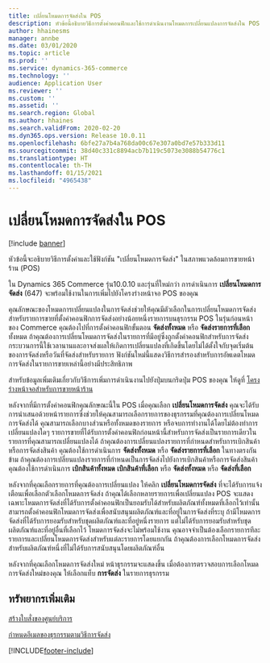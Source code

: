 ```yaml
---
title: เปลี่ยนโหมดการจัดส่งใน POS
description: หัวข้อนี้อธิบายวิธีการตั้งค่าคอนฟิกและใช้การดำเนินงานโหมดการเปลี่ยนแปลงการจัดส่งใน POS
author: hhainesms
manager: annbe
ms.date: 03/01/2020
ms.topic: article
ms.prod: ''
ms.service: dynamics-365-commerce
ms.technology: ''
audience: Application User
ms.reviewer: ''
ms.custom: ''
ms.assetid: ''
ms.search.region: Global
ms.author: hhaines
ms.search.validFrom: 2020-02-20
ms.dyn365.ops.version: Release 10.0.11
ms.openlocfilehash: 6bfe27a7b4a768da00c67e307a0bd7e57b333d11
ms.sourcegitcommit: 38d40c331c8894acb7b119c5073e3088b54776c1
ms.translationtype: HT
ms.contentlocale: th-TH
ms.lasthandoff: 01/15/2021
ms.locfileid: "4965438"
---
```

# <a name="change-mode-of-delivery-in-pos"></a>เปลี่ยนโหมดการจัดส่งใน POS

[!include [banner](includes/banner.md)]

หัวข้อนี้จะอธิบายวิธีการตั้งค่าและใช้ฟังก์ชัน "เปลี่ยนโหมดการจัดส่ง" ในสภาพแวดล้อมการขายหน้าร้าน (POS) 

ใน Dynamics 365 Commerce รุ่น10.0.10 และรุ่นที่ใหม่กว่า การดำเนินการ **เปลี่ยนโหมดการจัดส่ง** (647) จะพร้อมใช้งานในการเพิ่มไปยังโครงร่างหน้าจอ POS ของคุณ

คุณลักษณะของโหมดการเปลี่ยนแปลงในการจัดส่งช่วยให้คุณมีตัวเลือกในการเปลี่ยนโหมดการจัดส่งสำหรับรายการขายที่ตั้งค่าคอนฟิกการจัดส่งอย่างน้อยหนึ่งรายการบนธุรกรรม POS ในรุ่นก่อนหน้าของ Commerce คุณต้องไปที่การตั้งค่าคอนฟิกขั้นตอน **จัดส่งทั้งหมด** หรือ **จัดส่งรายการที่เลือก** ทั้งหมด ถ้าคุณต้องการเปลี่ยนโหมดการจัดส่งในรายการที่มีอยู่ซึ่งถูกตั้งค่าคอนฟิกสำหรับการจัดส่ง กระบวนการนี้ใช้เวลานานและอาจส่งผลให้เกิดการเปลี่ยนแปลงที่เกิดขึ้นโดยไม่ได้ตั้งใจกับจุดเริ่มต้นของการจัดส่งหรือวันที่จัดส่งสำหรับรายการ ฟังก์ชันใหม่นี้แสดงวิธีการสำรองสำหรับการอัพเดตโหมดการจัดส่งในรายการขายเหล่านี้อย่างมีประสิทธิภาพ

สำหรับข้อมูลเพิ่มเติมเกี่ยวกับวิธีการเพิ่มการดำเนินงานไปยังปุ่มบนกริดปุ่ม POS ของคุณ ให้ดูที่ [โครงร่างหน้าจอสำหรับการขายหน้าร้าน](https://docs.microsoft.com/dynamics365/commerce/pos-screen-layouts)

หลังจากที่มีการตั้งค่าคอนฟิกคุณลักษณะนี้ใน POS เมื่อคุณเลือก **เปลี่ยนโหมดการจัดส่ง** คุณจะได้รับการนำเสนอด้วยหน้ารายการซึ่งช่วยให้คุณสามารถเลือกรายการของธุรกรรมที่คุณต้องการเปลี่ยนโหมดการจัดส่งได้ คุณสามารถเลือกบางส่วนหรือทั้งหมดของรายการ หรือจบการทำงานได้โดยไม่ต้องทำการเปลี่ยนแปลงใดๆ รายการขายที่ได้รับการตั้งค่าคอนฟิกก่อนหน้านี้สำหรับการจัดส่งเป็นรายการเดียวในรายการที่คุณสามารถเปลี่ยนแปลงได้ ถ้าคุณต้องการเปลี่ยนแปลงรายการที่กำหนดสำหรับการเบิกสินค้าหรือการจัดส่งสินค้า คุณต้องใช้การดำเนินการ **จัดส่งทั้งหมด** หรือ **จัดส่งรายการที่เลือก** ในทางตรงกันข้าม ถ้าคุณต้องการเปลี่ยนแปลงรายการที่กำหนดเป็นการจัดส่งไปยังการเบิกสินค้าหรือการจัดส่งสินค้า คุณต้องใช้การดำเนินการ  **เบิกสินค้าทั้งหมด** **เบิกสินค้าที่เลือก** หรือ **จัดส่งทั้งหมด** หรือ **จัดส่งที่เลือก**

หลังจากที่คุณเลือกรายการที่คุณต้องการเปลี่ยนแปลง ให้คลิก **เปลี่ยนโหมดการจัดส่ง** ที่จะได้รับการแจ้งเตือนเพื่อเลือกตัวเลือกโหมดการจัดส่ง ถ้าคุณได้เลือกหลายรายการเพื่อเปลี่ยนแปลง POS จะแสดงเฉพาะโหมดการจัดส่งที่ได้รับการตั้งค่าคอนฟิกเป็นยอมรับได้สำหรับผลิตภัณฑ์ทั้งหมดที่เลือกไว้เท่านั้น สามารถตั้งค่าคอนฟิกโหมดการจัดส่งเพื่อสนับสนุนผลิตภัณฑ์และที่อยู่ในการจัดส่งที่ระบุ ถ้ามีโหมดการจัดส่งที่ได้รับการยอมรับสำหรับชุดผลิตภัณฑ์และที่อยู่หนึ่งรายการ แต่ไม่ได้รับการยอมรับสำหรับชุดผลิตภัณฑ์และที่อยู่อื่นที่เลือกไว้ โหมดการจัดส่งจะไม่พร้อมใช้งาน คุณอาจจำเป็นต้องเลือกรายการทีละรายการและเปลี่ยนโหมดการจัดส่งสำหรับแต่ละรายการโดยแยกกัน ถ้าคุณต้องการเลือกโหมดการจัดส่งสำหรับผลิตภัณฑ์หนึ่งที่ไม่ได้รับการสนับสนุนโดยผลิตภัณฑ์อื่น  

หลังจากที่คุณเลือกโหมดการจัดส่งใหม่ หน้าธุรกรรมจะแสดงขึ้น เมื่อต้องการตรวจสอบการเลือกโหมดการจัดส่งใหม่ของคุณ ให้เลือกแท็บ **การจัดส่ง** ในรายการธุรกรรม

## <a name="additional-resources"></a>ทรัพยากรเพิ่มเติม

[สร้างใบสั่งของศูนย์บริการ](tasks/create-call-center-orders.md)

[กำหนดอีเมลของธุรกรรมตามวิธีการจัดส่ง](customize-email-delivery-mode.md)


[!INCLUDE[footer-include](../includes/footer-banner.md)]